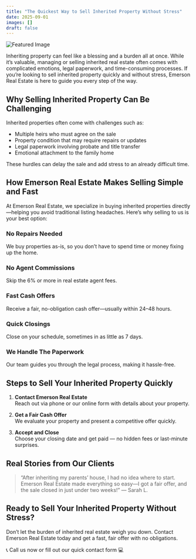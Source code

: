 ```yaml
---
title: "The Quickest Way to Sell Inherited Property Without Stress"
date: 2025-09-01
images: []
draft: false
---
```


![Featured Image](/images/cash-home-buyers-columbus-oh.webp)

Inheriting property can feel like a blessing and a burden all at once. While it’s valuable, managing or selling inherited real estate often comes with complicated emotions, legal paperwork, and time-consuming processes. If you’re looking to sell inherited property quickly and without stress, Emerson Real Estate is here to guide you every step of the way.

## Why Selling Inherited Property Can Be Challenging

Inherited properties often come with challenges such as:

- Multiple heirs who must agree on the sale  
- Property condition that may require repairs or updates  
- Legal paperwork involving probate and title transfer  
- Emotional attachment to the family home  

These hurdles can delay the sale and add stress to an already difficult time.

## How Emerson Real Estate Makes Selling Simple and Fast

At Emerson Real Estate, we specialize in buying inherited properties directly—helping you avoid traditional listing headaches. Here’s why selling to us is your best option:

### No Repairs Needed
We buy properties as-is, so you don’t have to spend time or money fixing up the home.

### No Agent Commissions
Skip the 6% or more in real estate agent fees.

### Fast Cash Offers
Receive a fair, no-obligation cash offer—usually within 24–48 hours.

### Quick Closings
Close on your schedule, sometimes in as little as 7 days.

### We Handle The Paperwork
Our team guides you through the legal process, making it hassle-free.

## Steps to Sell Your Inherited Property Quickly

1. **Contact Emerson Real Estate**  
   Reach out via phone or our online form with details about your property.

2. **Get a Fair Cash Offer**  
   We evaluate your property and present a competitive offer quickly.

3. **Accept and Close**  
   Choose your closing date and get paid — no hidden fees or last-minute surprises.

## Real Stories from Our Clients

> “After inheriting my parents’ house, I had no idea where to start. Emerson Real Estate made everything so easy—I got a fair offer, and the sale closed in just under two weeks!” — Sarah L.

## Ready to Sell Your Inherited Property Without Stress?

Don’t let the burden of inherited real estate weigh you down. Contact Emerson Real Estate today and get a fast, fair offer with no obligations.  

📞 Call us now or fill out our quick contact form 💻
